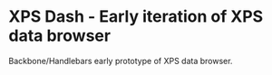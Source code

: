 XPS Dash - Early iteration of XPS data browser
==============================================
Backbone/Handlebars early prototype of XPS data browser. 

